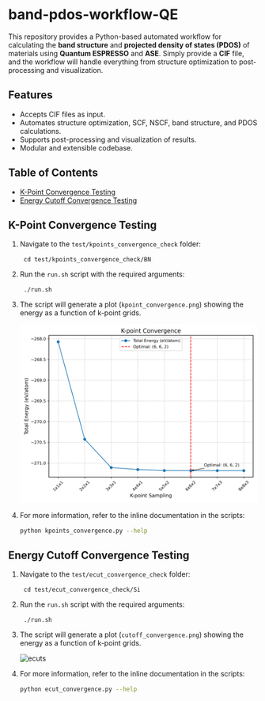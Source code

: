 # band-pdos-workflow-QE
This repository provides a Python-based automated workflow for calculating the **band structure** and **projected density of states (PDOS)** of materials using **Quantum ESPRESSO** and **ASE**.
Simply provide a **CIF** file, and the workflow will handle everything from structure optimization to post-processing and visualization.


## Features
- Accepts CIF files as input.
- Automates structure optimization, SCF, NSCF, band structure, and PDOS calculations.
- Supports post-processing and visualization of results.
- Modular and extensible codebase.

## Table of Contents

- [K-Point Convergence Testing](#k-point)
- [Energy Cutoff Convergence Testing](#ecut)

## K-Point Convergence Testing
<a name="k-point"></a>

1. Navigate to the `test/kpoints_convergence_check` folder:

        cd test/kpoints_convergence_check/BN
   

2. Run the `run.sh` script with the required arguments:

        ./run.sh

3. The script will generate a plot (`kpoint_convergence.png`) showing the energy as a function of k-point grids.
   
   <img src="test/kpoints_convergence_check/BN/kpoint_convergence.png" alt="k-points" width="600">

4. For more information, refer to the inline documentation in the scripts:

   ```bash
   python kpoints_convergence.py --help

   
## Energy Cutoff Convergence Testing
<a name="ecut"></a>

1. Navigate to the `test/ecut_convergence_check` folder:

        cd test/ecut_convergence_check/Si
   

2. Run the `run.sh` script with the required arguments:

        ./run.sh

3. The script will generate a plot (`cutoff_convergence.png`) showing the energy as a function of k-point grids.
   
   <img src="test/ecut_convergence_check/Si/cutoff_convergence.png" alt="ecuts" width="600">
   
4. For more information, refer to the inline documentation in the scripts:

   ```bash
   python ecut_convergence.py --help
   
